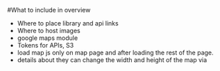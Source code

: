 #What to include in overview
- Where to place library and api links
- Where to host images
- google maps module
- Tokens for APIs, S3
- load map js only on map page and after loading the rest of the page.
- details about they can change the width and height of the map via
